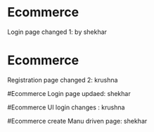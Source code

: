 # Ecommerce
Login page changed 1: by shekhar

# Ecommerce 
Registration page changed 2: krushna


#Ecommerce
Login page updaed: shekhar 

#Ecommerce
UI login changes : krushna

#Ecommerce
create Manu driven page: shekhar